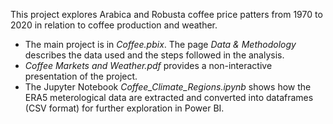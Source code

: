 This project explores Arabica and Robusta coffee price patters from 1970 to 2020 in relation to coffee production and weather.

* The main project is in *Coffee.pbix*. The page *Data & Methodology* describes the data used and the steps followed in the analysis.  
* *Coffee Markets and Weather.pdf* provides a non-interactive presentation of the project.  
* The Jupyter Notebook *Coffee_Climate_Regions.ipynb* shows how the ERA5 meterological data are extracted and converted into dataframes (CSV format) for further exploration in Power BI.
